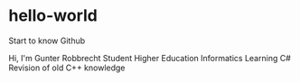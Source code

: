 # hello-world
Start to know Github

Hi, I'm Gunter Robbrecht
Student Higher Education Informatics
Learning C#
Revision of old C++ knowledge
